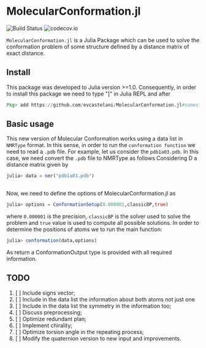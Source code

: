 # MolecularConformation.jl

![Build Status](https://travis-ci.com/evcastelani/MolecularConformation.jl.svg?branch=newinput)
![codecov.io](http://codecov.io/github/evcastelani/MolecularConformation.jl/coverage.svg?branch=newinput)

`MolecularConformation.jl` is a Julia Package which can be used to solve the conformation problem of some structure defined by a distance matrix of exact distance.

## Install 


This package was developed to Julia version >=1.0. Consequently, in order to install this package we need to type "]" in Julia REPL and after 

```julia
Pkg> add https://github.com/evcastelani/MolecularConformation.jl#nameofbranch
```

## Basic usage


This new version of Molecular Conformation works using a data list in `NMRType` format. In this sense, in order to run the `conformation function` we need to read a `.pdb` file. For example, let us consider the `pdb1a03.pdb`. In this case, we need convert the `.pdb` file to NMRType as follows 
Considering D a distance matrix given by

```julia
julia> data = nmr("pdb1a03.pdb") 
    
```
  
 Now,  we need to define the options of MolecularConformation.jl as 
  
```julia
julia> options = ConformationSetup(0.000001,classicBP,true)
```
where `0.000001` is the precision,  `classicBP` is the solver used to solve the problem and `true` value is used to compute all possible solutions.  In order to determine the positions  of atoms we to run the main function:
 
```julia
julia> conformation(data,options)
```
As return a ConformationOutput type is provided with all required information.

## TODO


1. [ ] Include signs vector;
1. [ ] Include in the data list the information about both atoms not just one 
1. [ ] Include in the data list the symmetry in the information too;
1. [ ] Discuss preprocessing;
1. [ ] Optimize redundant plan;
1. [ ] Implement chirality;
1. [ ] Optimize torsion angle in the repeating process;
1. [ ] Modify the quaternion version to new input and improvements.



